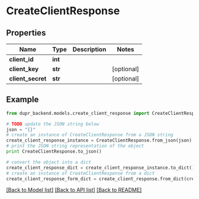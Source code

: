 # CreateClientResponse


## Properties
Name | Type | Description | Notes
------------ | ------------- | ------------- | -------------
**client_id** | **int** |  | 
**client_key** | **str** |  | [optional] 
**client_secret** | **str** |  | [optional] 

## Example

```python
from dupr_backend.models.create_client_response import CreateClientResponse

# TODO update the JSON string below
json = "{}"
# create an instance of CreateClientResponse from a JSON string
create_client_response_instance = CreateClientResponse.from_json(json)
# print the JSON string representation of the object
print CreateClientResponse.to_json()

# convert the object into a dict
create_client_response_dict = create_client_response_instance.to_dict()
# create an instance of CreateClientResponse from a dict
create_client_response_form_dict = create_client_response.from_dict(create_client_response_dict)
```
[[Back to Model list]](../README.md#documentation-for-models) [[Back to API list]](../README.md#documentation-for-api-endpoints) [[Back to README]](../README.md)


